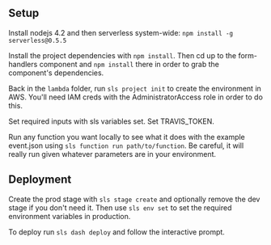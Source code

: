 ## Setup

Install nodejs 4.2 and then serverless system-wide:
`npm install -g serverless@0.5.5`

Install the project dependencies with `npm install`. Then cd up to the
form-handlers component and `npm install` there in order to grab the
component's dependencies.

Back in the `lambda` folder, run `sls project init` to create the environment
in AWS. You'll need IAM creds with the AdministratorAccess role in order to do
this.

Set required inputs with sls variables set. Set TRAVIS_TOKEN.

Run any function you want locally to see what it does with the example
event.json using `sls function run path/to/function`. Be careful, it will
really run given whatever parameters are in your environment.

## Deployment

Create the prod stage with `sls stage create` and optionally remove the dev
stage if you don't need it. Then use `sls env set` to set the required
environment variables in production.

To deploy run `sls dash deploy` and follow the interactive prompt.
